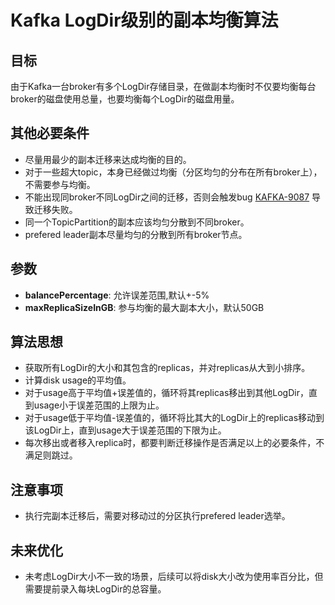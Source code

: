 # Kafka LogDir级别的副本均衡算法


## 目标
由于Kafka一台broker有多个LogDir存储目录，在做副本均衡时不仅要均衡每台broker的磁盘使用总量，也要均衡每个LogDir的磁盘用量。

## 其他必要条件
* 尽量用最少的副本迁移来达成均衡的目的。
* 对于一些超大topic，本身已经做过均衡（分区均匀的分布在所有broker上），不需要参与均衡。
* 不能出现同broker不同LogDir之间的迁移，否则会触发bug [KAFKA-9087](https://issues.apache.org/jira/browse/KAFKA-9087) 导致迁移失败。
* 同一个TopicPartition的副本应该均匀分散到不同broker。
* prefered leader副本尽量均匀的分散到所有broker节点。

## 参数
* **balancePercentage**: 允许误差范围,默认+-5%
* **maxReplicaSizeInGB**: 参与均衡的最大副本大小，默认50GB

## 算法思想
* 获取所有LogDir的大小和其包含的replicas，并对replicas从大到小排序。
* 计算disk usage的平均值。
* 对于usage高于平均值+误差值的，循环将其replicas移出到其他LogDir，直到usage小于误差范围的上限为止。
* 对于usage低于平均值-误差值的，循环将比其大的LogDir上的replicas移动到该LogDir上，直到usage大于误差范围的下限为止。
* 每次移出或者移入replica时，都要判断迁移操作是否满足以上的必要条件，不满足则跳过。


## 注意事项
* 执行完副本迁移后，需要对移动过的分区执行prefered leader选举。

## 未来优化
* 未考虑LogDir大小不一致的场景，后续可以将disk大小改为使用率百分比，但需要提前录入每块LogDir的总容量。
